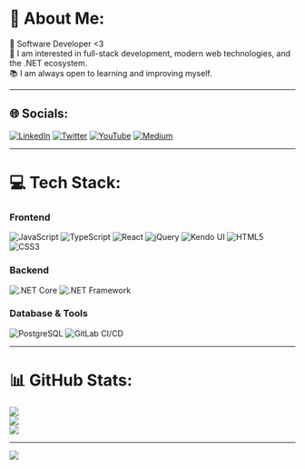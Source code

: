 # 💫 About Me:
🚀 Software Developer <3  
🎯 I am interested in full-stack development, modern web technologies, and the .NET ecosystem.  
📚 I am always open to learning and improving myself.  

---

## 🌐 Socials:
[![LinkedIn](https://img.shields.io/badge/LinkedIn-%230077B5.svg?style=flat-square&logo=linkedin&logoColor=white)](https://linkedin.com/in/yucellsarikaya) 
[![Twitter](https://img.shields.io/badge/Twitter-%231DA1F2.svg?style=flat-square&logo=twitter&logoColor=white)](https://twitter.com/yucellsarikaya) 
[![YouTube](https://img.shields.io/badge/YouTube-%23FF0000.svg?style=flat-square&logo=youtube&logoColor=white)](https://youtube.com/@yucellsarkaya) 
[![Medium](https://img.shields.io/badge/Medium-000000?style=flat-square&logo=medium&logoColor=white)](https://medium.com/@yucellsarikaya)

---

# 💻 Tech Stack:

### Frontend
![JavaScript](https://img.shields.io/badge/JavaScript-323330?style=flat-square&logo=javascript&logoColor=F7DF1E)
![TypeScript](https://img.shields.io/badge/TypeScript-007ACC?style=flat-square&logo=typescript&logoColor=white)
![React](https://img.shields.io/badge/React-20232A?style=flat-square&logo=react&logoColor=61DAFB)
![jQuery](https://img.shields.io/badge/jQuery-0769AD?style=flat-square&logo=jquery&logoColor=white)
![Kendo UI](https://img.shields.io/badge/Kendo_UI-0A4D8C?style=flat-square&logo=telerik&logoColor=white)
![HTML5](https://img.shields.io/badge/HTML5-E34F26?style=flat-square&logo=html5&logoColor=white)
![CSS3](https://img.shields.io/badge/CSS3-1572B6?style=flat-square&logo=css3&logoColor=white)

### Backend
![.NET Core](https://img.shields.io/badge/.NET_Core-512BD4?style=flat-square&logo=dotnet&logoColor=white)
![.NET Framework](https://img.shields.io/badge/.NET_Framework-5C2D91?style=flat-square&logo=dotnet&logoColor=white)

### Database & Tools
![PostgreSQL](https://img.shields.io/badge/PostgreSQL-336791?style=flat-square&logo=postgresql&logoColor=white)
![GitLab CI/CD](https://img.shields.io/badge/GitLab_CI%2FCD-FC6D26?style=flat-square&logo=gitlab&logoColor=white)

---

# 📊 GitHub Stats:
![](https://github-readme-stats.vercel.app/api?username=yucellsarikaya&theme=tokyonight&hide_border=false&include_all_commits=false&count_private=false)<br/>
![](https://github-readme-streak-stats.herokuapp.com/?user=yucellsarikaya&theme=tokyonight&hide_border=false)<br/>
![](https://github-readme-stats.vercel.app/api/top-langs/?username=yucellsarikaya&theme=tokyonight&hide_border=false&include_all_commits=false&count_private=false&layout=compact)

---

[![](https://visitcount.itsvg.in/api?id=yucellsarikaya&icon=2&color=1)](https://visitcount.itsvg.in)
